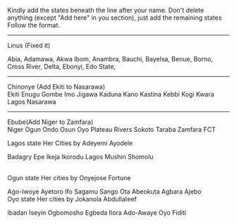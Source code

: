 Kindly add the states beneath the line after your name. Don't delete anything (except "Add here" in you section), just add the remaining states
<br/> Follow the format.<br/>

---

Linus (Fixed it)<br/>

Abia,
Adamawa,
Akwa Ibom,
Anambra,
Bauchi,
Bayelsa,
Benue,
Borno,
Cross River,
Delta,
Ebonyi,
Edo State,

---

Chinonye (Add Ekiti to Nasarawa)<br/>
Ekiti
Enugu
Gombe
Imo
Jigawa
Kaduna
Kano
Kastina
Kebbi
Kogi
Kwara
Lagos
Nasarawa

---

Ebube(Add Niger to Zamfara) <br/>
Niger
Ogun
Ondo
Osun
Oyo
Plateau
Rivers
Sokoto
Taraba
Zamfara
FCT

Lagos state
Her Cities by Adeyemi Ayodele

Badagry
Epe
Ikeja
Ikorodu
Lagos
Mushin
Shomolu

<br/>
Ogun state
   Her cities by Onyejose Fortune

Ago-Iwoye
Ayetoro
Ifo
Sagamu
Sango
Ota
Abeokuta
Agbara
Ajebo
<br/>
Oyo state
Her cities by Jokanola Abdullateef

Ibadan
Iseyin
Ogbomosho
Egbeda
Ilora
Ado-Awaye
Oyo
Fiditi
